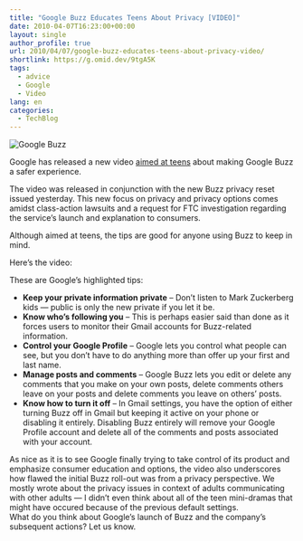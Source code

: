 ```yaml
---
title: "Google Buzz Educates Teens About Privacy [VIDEO]"
date: 2010-04-07T16:23:00+00:00
layout: single
author_profile: true
url: 2010/04/07/google-buzz-educates-teens-about-privacy-video/
shortlink: https://g.omid.dev/9tgA5K
tags:
  - advice
  - Google
  - Video
lang: en
categories: 
  - TechBlog
---
```

![Google Buzz](/images/2010/04/Google-Buzz.jpg)

Google has released a new video [aimed at teens](http://news.cnet.com/8301-19518_3-10472824-238.html?part=rss&subj=news&tag=2547-1_3-0-20) about making Google Buzz a safer experience.

The video was released in conjunction with the new Buzz privacy reset issued yesterday. This new focus on privacy and privacy options comes amidst class-action lawsuits and a request for FTC investigation regarding the service’s launch and explanation to consumers.

Although aimed at teens, the tips are good for anyone using Buzz to keep in mind.

Here’s the video:

These are Google’s highlighted tips:

  * **Keep your private information private** – Don’t listen to Mark Zuckerberg kids — public is only the new private if you let it be.
  * **Know who’s following you** – This is perhaps easier said than done as it forces users to monitor their Gmail accounts for Buzz-related information.
  * **Control your Google Profile** – Google lets you control what people can see, but you don’t have to do anything more than offer up your first and last name.
  * **Manage posts and comments** – Google Buzz lets you edit or delete any comments that you make on your own posts, delete comments others leave on your posts and delete comments you leave on others’ posts.
  * **Know how to turn it off** – In Gmail settings, you have the option of either turning Buzz off in Gmail but keeping it active on your phone or disabling it entirely. Disabling Buzz entirely will remove your Google Profile account and delete all of the comments and posts associated with your account.

As nice as it is to see Google finally trying to take control of its product and emphasize consumer education and options, the video also underscores how flawed the initial Buzz roll-out was from a privacy perspective. We mostly wrote about the privacy issues in context of adults communicating with other adults — I didn’t even think about all of the teen mini-dramas that might have occured because of the previous default settings.  
What do you think about Google’s launch of Buzz and the company’s subsequent actions? Let us know.